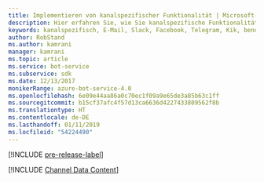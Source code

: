 ```yaml
---
title: Implementieren von kanalspezifischer Funktionalität | Microsoft-Dokumentation
description: Hier erfahren Sie, wie Sie kanalspezifische Funktionalität mit dem Bot Framework SDK für .NET implementieren.
keywords: kanalspezifisch, E-Mail, Slack, Facebook, Telegram, Kik, benutzerdefinierter Kanal
author: RobStand
ms.author: kamrani
manager: kamrani
ms.topic: article
ms.service: bot-service
ms.subservice: sdk
ms.date: 12/13/2017
monikerRange: azure-bot-service-4.0
ms.openlocfilehash: 6e09e44aa86a0c70ec1f09a9e65de3a85b63c1ff
ms.sourcegitcommit: b15cf37afc4f57d13ca6636d4227433809562f8b
ms.translationtype: HT
ms.contentlocale: de-DE
ms.lasthandoff: 01/11/2019
ms.locfileid: "54224490"
---
```

[!INCLUDE [pre-release-label](../includes/pre-release-label.md)]

[!INCLUDE [Channel Data Content](../includes/snippet-channeldata.md)]
